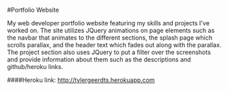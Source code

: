 #Portfolio Website

My web developer portfolio website featuring my skills and projects I've worked on.  The site utilizes JQuery animations on page elements such as the navbar that animates to the different sections, the splash page which scrolls parallax, and the header text which fades out along with the parallax.  The project section also uses JQuery to put a filter over the screenshots and provide information about them such as the descriptions and github/heroku links.

####Heroku link:
http://tylergeerdts.herokuapp.com

